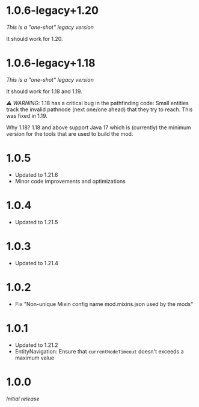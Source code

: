 # 1.0.6-legacy+1.20
_This is a "one-shot" legacy version_

It should work for 1.20.

# 1.0.6-legacy+1.18
_This is a "one-shot" legacy version_

It should work for 1.18 and 1.19.

_⚠️ WARNING_: 1.18 has a critical bug in the pathfinding code: Small entities track the invalid pathnode (next one/one ahead) that they try to reach. This was fixed in 1.19.

Why 1.18?
1.18 and above support Java 17 which is (currently) the minimum version for the tools that are used to build the mod.

# 1.0.5
* Updated to 1.21.6
* Minor code improvements and optimizations

# 1.0.4
* Updated to 1.21.5

# 1.0.3
* Updated to 1.21.4

# 1.0.2
* Fix "Non-unique Mixin config name mod.mixins.json used by the mods"

# 1.0.1
* Updated to 1.21.2
* EntityNavigation: Ensure that ``currentNodeTimeout`` doesn't exceeds a maximum value

# 1.0.0
_Initial release_
